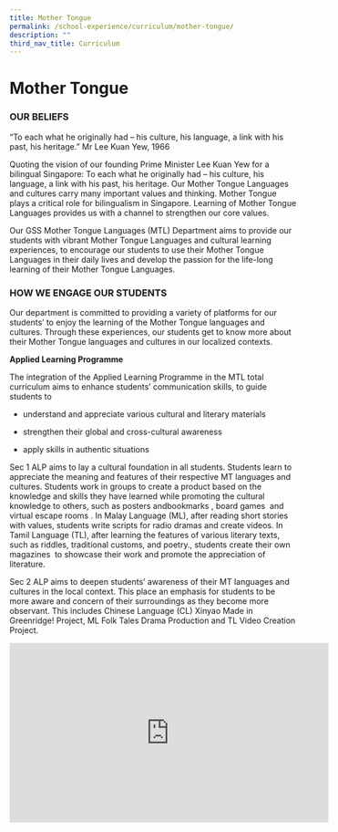 ```yaml
---
title: Mother Tongue
permalink: /school-experience/curriculum/mother-tongue/
description: ""
third_nav_title: Curriculum
---
```

# **Mother Tongue**

### OUR BELIEFS

“To each what he originally had – his culture, his language, a link with his past, his heritage.” Mr Lee Kuan Yew, 1966

Quoting the vision of our founding Prime Minister Lee Kuan Yew for a bilingual Singapore: To each what he originally had – his culture, his language, a link with his past, his heritage. Our Mother Tongue Languages and cultures carry many important values and thinking. Mother Tongue plays a critical role for bilingualism in Singapore. Learning of Mother Tongue Languages provides us with a channel to strengthen our core values.

  
Our GSS Mother Tongue Languages (MTL) Department aims to provide our students with vibrant Mother Tongue Languages and cultural learning experiences, to encourage our students to use their Mother Tongue Languages in their daily lives and develop the passion for the life-long learning of their Mother Tongue Languages.


### HOW WE ENGAGE OUR STUDENTS

Our department is committed to providing a variety of platforms for our students’ to enjoy the learning of the Mother Tongue languages and cultures. Through these experiences, our students get to know more about their Mother Tongue languages and cultures in our localized contexts.

  
**Applied Learning Programme**

The integration of the Applied Learning Programme in the MTL total curriculum aims to enhance students’ communication skills, to guide students to 

*   understand and appreciate various cultural and literary materials 
    
*   strengthen their global and cross-cultural awareness 
    
*   apply skills in authentic situations
    

Sec 1 ALP aims to lay a cultural foundation in all students. Students learn to appreciate the meaning and features of their respective MT languages and cultures. Students work in groups to create a product based on the knowledge and skills they have learned while promoting the cultural knowledge to others, such as posters andbookmarks , board games  and virtual escape rooms . In Malay Language (ML), after reading short stories with values, students write scripts for radio dramas and create videos. In Tamil Language (TL), after learning the features of various literary texts, such as riddles, traditional customs, and poetry., students create their own magazines  to showcase their work and promote the appreciation of literature.

Sec 2 ALP aims to deepen students’ awareness of their MT languages and cultures in the local context. This place an emphasis for students to be more aware and concern of their surroundings as they become more observant. This includes Chinese Language (CL) Xinyao Made in Greenridge! Project, ML Folk Tales Drama Production and TL Video Creation Project.




<iframe width="560" height="315" src="https://www.youtube.com/embed/kfvBVRbl3ro" title="YouTube video player" frameborder="0" allow="accelerometer; autoplay; clipboard-write; encrypted-media; gyroscope; picture-in-picture" allowfullscreen></iframe>